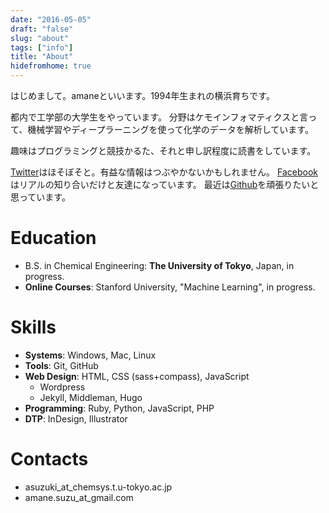 ```yaml
---
date: "2016-05-05"
draft: "false"
slug: "about"
tags: ["info"]
title: "About"
hidefromhome: true
---
```


はじめまして。amaneといいます。1994年生まれの横浜育ちです。

都内で工学部の大学生をやっています。
分野はケモインフォマティクスと言って、機械学習やディープラーニングを使って化学のデータを解析しています。

趣味はプログラミングと競技かるた、それと申し訳程度に読書をしています。

[Twitter](https://twitter.com/sakueji)はほそぼそと。有益な情報はつぶやかないかもしれません。
[Facebook](https://www.facebook.com/amane.suzu)はリアルの知り合いだけと友達になっています。
最近は[Github](https://github.com/amaotone)を頑張りたいと思っています。

# Education

- B.S. in Chemical Engineering: **The University of Tokyo**, Japan, in progress.
- **Online Courses**: Stanford University, "Machine Learning", in progress.

# Skills

- **Systems**: Windows, Mac, Linux
- **Tools**: Git, GitHub
- **Web Design**: HTML, CSS (sass+compass), JavaScript
  - Wordpress
  - Jekyll, Middleman, Hugo
- **Programming**: Ruby, Python, JavaScript, PHP
- **DTP**: InDesign, Illustrator

# Contacts

- asuzuki_at_chemsys.t.u-tokyo.ac.jp
- amane.suzu_at_gmail.com
